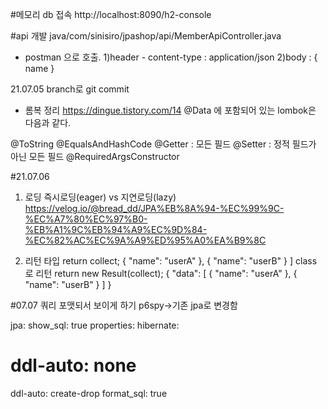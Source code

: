 #메모리 db 접속
http://localhost:8090/h2-console

#api 개발
java/com/sinisiro/jpashop/api/MemberApiController.java

 - postman 으로 호출. 
    1)header -  content-type : application/json
    2)body : { name }

21.07.05
branch로 git commit

* 롬복 정리 
https://dingue.tistory.com/14
@Data 에 포함되어 있는 lombok은 다음과 같다.

@ToString
@EqualsAndHashCode
@Getter : 모든 필드
@Setter : 정적 필드가 아닌 모든 필드
@RequiredArgsConstructor

#21.07.06
1. 로딩
즉시로딩(eager) vs 지연로딩(lazy)
   https://velog.io/@bread_dd/JPA%EB%8A%94-%EC%99%9C-%EC%A7%80%EC%97%B0-%EB%A1%9C%EB%94%A9%EC%9D%84-%EC%82%AC%EC%9A%A9%ED%95%A0%EA%B9%8C

2. 리턴 타입
return collect;
          {
              "name": "userA"
          },
          {
              "name": "userB"
          }
      ]
   class 로 리턴
return new Result(collect);
      {
          "data": [
              {
                  "name": "userA"
              },
              {
                  "name": "userB"
              }
          ]
      }
   
#07.07
쿼리 포맷되서 보이게 하기 
p6spy->기존 jpa로 변경함


jpa:
show_sql: true
properties:
hibernate:
#      ddl-auto: none
ddl-auto: create-drop
format_sql: true